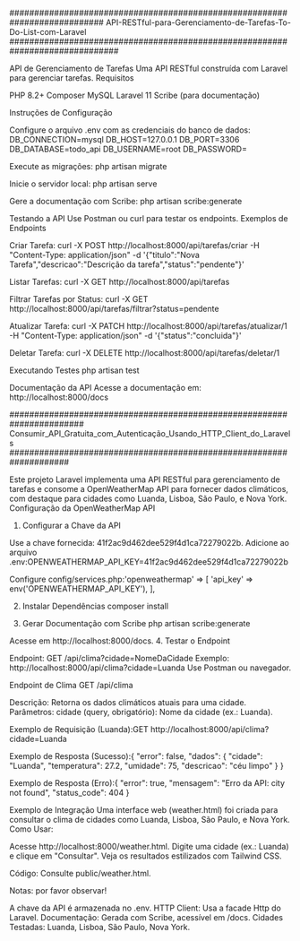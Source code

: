 ########################################################################### API-RESTful-para-Gerenciamento-de-Tarefas-To-Do-List-com-Laravel ##############################################################################

API de Gerenciamento de Tarefas
Uma API RESTful construída com Laravel para gerenciar tarefas.
Requisitos

PHP 8.2+
Composer
MySQL
Laravel 11
Scribe (para documentação)

Instruções de Configuração

Configure o arquivo .env com as credenciais do banco de dados:
DB_CONNECTION=mysql
DB_HOST=127.0.0.1
DB_PORT=3306
DB_DATABASE=todo_api
DB_USERNAME=root
DB_PASSWORD=


Execute as migrações:
php artisan migrate


Inicie o servidor local:
php artisan serve


Gere a documentação com Scribe:
php artisan scribe:generate



Testando a API
Use Postman ou curl para testar os endpoints.
Exemplos de Endpoints

Criar Tarefa:
curl -X POST http://localhost:8000/api/tarefas/criar -H "Content-Type: application/json" -d '{"titulo":"Nova Tarefa","descricao":"Descrição da tarefa","status":"pendente"}'


Listar Tarefas:
curl -X GET http://localhost:8000/api/tarefas


Filtrar Tarefas por Status:
curl -X GET http://localhost:8000/api/tarefas/filtrar?status=pendente


Atualizar Tarefa:
curl -X PATCH http://localhost:8000/api/tarefas/atualizar/1 -H "Content-Type: application/json" -d '{"status":"concluida"}'


Deletar Tarefa:
curl -X DELETE http://localhost:8000/api/tarefas/deletar/1



Executando Testes
php artisan test

Documentação da API
Acesse a documentação em:
http://localhost:8000/docs


####################################################################### Consumir_API_Gratuita_com_Autenticação_Usando_HTTP_Client_do_Laravels ####################################################################

Este projeto Laravel implementa uma API RESTful para gerenciamento de tarefas e consome a OpenWeatherMap API para fornecer dados climáticos, com destaque para cidades como Luanda, Lisboa, São Paulo, e Nova York.
Configuração da OpenWeatherMap API
1. Configurar a Chave da API

Use a chave fornecida: 41f2ac9d462dee529f4d1ca72279022b.
Adicione ao arquivo .env:OPENWEATHERMAP_API_KEY=41f2ac9d462dee529f4d1ca72279022b


Configure config/services.php:'openweathermap' => [
    'api_key' => env('OPENWEATHERMAP_API_KEY'),
],



2. Instalar Dependências
composer install

3. Gerar Documentação com Scribe
php artisan scribe:generate

Acesse em http://localhost:8000/docs.
4. Testar o Endpoint

Endpoint: GET /api/clima?cidade=NomeDaCidade
Exemplo: http://localhost:8000/api/clima?cidade=Luanda
Use Postman ou navegador.

Endpoint de Clima
GET /api/clima

Descrição: Retorna os dados climáticos atuais para uma cidade.
Parâmetros:
cidade (query, obrigatório): Nome da cidade (ex.: Luanda).


Exemplo de Requisição (Luanda):GET http://localhost:8000/api/clima?cidade=Luanda


Exemplo de Resposta (Sucesso):{
  "error": false,
  "dados": {
    "cidade": "Luanda",
    "temperatura": 27.2,
    "umidade": 75,
    "descricao": "céu limpo"
  }
}


Exemplo de Resposta (Erro):{
  "error": true,
  "mensagem": "Erro da API: city not found",
  "status_code": 404
}



Exemplo de Integração
Uma interface web (weather.html) foi criada para consultar o clima de cidades como Luanda, Lisboa, São Paulo, e Nova York.
Como Usar:

Acesse http://localhost:8000/weather.html.
Digite uma cidade (ex.: Luanda) e clique em "Consultar".
Veja os resultados estilizados com Tailwind CSS.

Código: Consulte public/weather.html.

Notas: por favor observar!

A chave da API é armazenada no .env.
HTTP Client: Usa a facade Http do Laravel.
Documentação: Gerada com Scribe, acessível em /docs.
Cidades Testadas: Luanda, Lisboa, São Paulo, Nova York.





